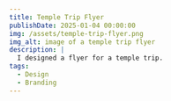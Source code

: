 ```yaml
---
title: Temple Trip Flyer
publishDate: 2025-01-04 00:00:00
img: /assets/temple-trip-flyer.png
img_alt: image of a temple trip flyer
description: |
  I designed a flyer for a temple trip.
tags:
  - Design
  - Branding
---
```

